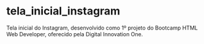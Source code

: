# tela_inicial_instagram
Tela inicial do Instagram, desenvolvido como 1º projeto do Bootcamp HTML Web Developer, oferecido pela Digital Innovation One.

